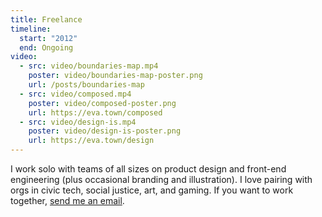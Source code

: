```yaml
---
title: Freelance
timeline:
  start: "2012"
  end: Ongoing
video:
  - src: video/boundaries-map.mp4
    poster: video/boundaries-map-poster.png
    url: /posts/boundaries-map
  - src: video/composed.mp4
    poster: video/composed-poster.png
    url: https://eva.town/composed
  - src: video/design-is.mp4
    poster: video/design-is-poster.png
    url: https://eva.town/design
---
```


I work solo with teams of all sizes on product design and front-end engineering (plus occasional branding and illustration). I love pairing with orgs in civic tech, social justice, art, and gaming. If you want to work together, [send me an email](mailto:hey@evadecker.com).
